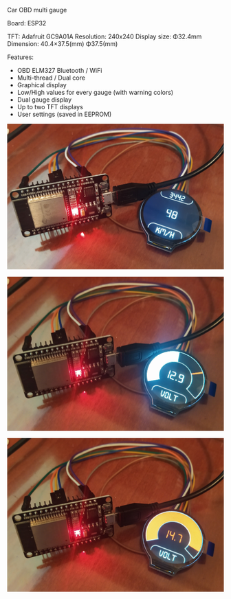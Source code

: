 Car OBD multi gauge

Board: ESP32

TFT: Adafruit GC9A01A 
Resolution: 240x240
Display size: Φ32.4mm
Dimension: 40.4×37.5(mm) Φ37.5(mm)

Features:
* OBD ELM327 Bluetooth / WiFi
* Multi-thread / Dual core
* Graphical display
* Low/High values for every gauge (with warning colors)
* Dual gauge display
* Up to two TFT displays
* User settings (saved in EEPROM)

[![Watch the video](https://github.com/themelisx/ESP32CarODB/blob/main/photos/IMG_20231229_184202.jpg?raw=true)](https://youtu.be/T-D1KVIuvjA)

![alt text](https://github.com/themelisx/ESP32CarODB/blob/main/photos/IMG_20231229_184141.jpg?raw=true)

![alt text](https://github.com/themelisx/ESP32CarODB/blob/main/photos/IMG_20231229_184143.jpg?raw=true)


